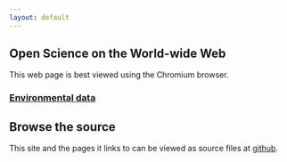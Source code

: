 ```yaml
---
layout: default
---
```

## Open Science on the World-wide Web

This web page is best viewed using the Chromium browser.  

### [Environmental data](https://StephenMottyNRC.github.io/aboutEarth)

## Browse the source

This site and the pages it links to can be viewed as source files at [github](https://github.com/StephenMottyNRC/StephenMottyNRC.github.io). 
